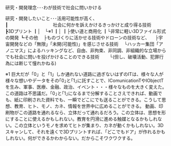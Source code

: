 研究・開発理念･･･わが技術で社会に問いかける




研究・開発したいこと･･･活用可能性が高く、<br>
┃&emsp;&emsp;&emsp;&emsp;&emsp;&emsp;&emsp;&emsp;&emsp;&emsp;社会に何かを訴えかけるきっかけと成り得る技術<br>
┣3Dプリント
┃│　└※1
┃│
┃├使い道と商用化
┃└非常に軽い3Dファイル形式の開発
┗その他
　├ものづくりに活かせる技術やドローンの技術など、
　├宇宙開発などの「無限」「未開(可能性)」を感じさせる技術
　└ハッカー集団「アノニマス」によるハッキングなど、自由、非拘束、非同調、非組織的な立場からでも社会に問いを投げかけることのできる技術
　　└(但し、破壊活動、犯罪行為には断じて憧れかねる)

※1 巨大だが「0」と「1」しか通れない道路に過ぎないはずのITは、様々な人が様々な想いやデータをその｢0｣と｢1｣に託すことで、IComunicationTやIObjectTを生み、軍事、医療、金融、政治、イベント・・・様々なものを大きく変えた。この道路は不思議だ。｢0｣と｢1｣になるまで分解することさえできれば、動画でも、紙に印刷された資料でも、一瞬でどこにでも送ることができる。こうして思想、教育、ヒト、モノ、カネ、情報を世界中に広めることができる。
動画、印刷物がこの道路を通れるなら、立体だって通れるだろう。この立体は、思想を形にすることに使えるかもしれない。教育を円滑に進める触媒となるかもしれない。この立体というモノを求めてヒトが集まり、カネが動くかもしれない。3Dスキャンして、それを遠くで3Dプリントすれば、「どこでもドア」が作れるかもしれない。何ができるかわからない。だからこそワクワクする。
